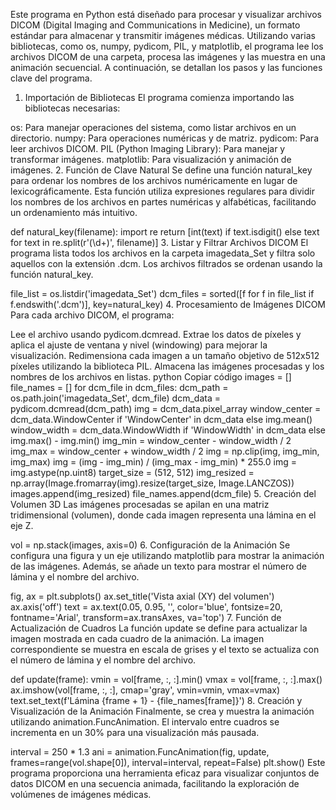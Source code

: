 Este programa en Python está diseñado para procesar y visualizar archivos DICOM (Digital Imaging and Communications in Medicine), un formato estándar para almacenar y transmitir imágenes médicas. Utilizando varias bibliotecas, como os, numpy, pydicom, PIL, y matplotlib, el programa lee los archivos DICOM de una carpeta, procesa las imágenes y las muestra en una animación secuencial. A continuación, se detallan los pasos y las funciones clave del programa.

1. Importación de Bibliotecas
El programa comienza importando las bibliotecas necesarias:

os: Para manejar operaciones del sistema, como listar archivos en un directorio.
numpy: Para operaciones numéricas y de matriz.
pydicom: Para leer archivos DICOM.
PIL (Python Imaging Library): Para manejar y transformar imágenes.
matplotlib: Para visualización y animación de imágenes.
2. Función de Clave Natural
Se define una función natural_key para ordenar los nombres de los archivos numéricamente en lugar de lexicográficamente. Esta función utiliza expresiones regulares para dividir los nombres de los archivos en partes numéricas y alfabéticas, facilitando un ordenamiento más intuitivo.


def natural_key(filename):
    import re
    return [int(text) if text.isdigit() else text for text in re.split(r'(\d+)', filename)]
3. Listar y Filtrar Archivos DICOM
El programa lista todos los archivos en la carpeta imagedata_Set y filtra solo aquellos con la extensión .dcm. Los archivos filtrados se ordenan usando la función natural_key.



file_list = os.listdir('imagedata_Set')
dcm_files = sorted([f for f in file_list if f.endswith('.dcm')], key=natural_key)
4. Procesamiento de Imágenes DICOM
Para cada archivo DICOM, el programa:

Lee el archivo usando pydicom.dcmread.
Extrae los datos de píxeles y aplica el ajuste de ventana y nivel (windowing) para mejorar la visualización.
Redimensiona cada imagen a un tamaño objetivo de 512x512 píxeles utilizando la biblioteca PIL.
Almacena las imágenes procesadas y los nombres de los archivos en listas.
python
Copiar código
images = []
file_names = []
for dcm_file in dcm_files:
    dcm_path = os.path.join('imagedata_Set', dcm_file)
    dcm_data = pydicom.dcmread(dcm_path)
    img = dcm_data.pixel_array
    window_center = dcm_data.WindowCenter if 'WindowCenter' in dcm_data else img.mean()
    window_width = dcm_data.WindowWidth if 'WindowWidth' in dcm_data else img.max() - img.min()
    img_min = window_center - window_width / 2
    img_max = window_center + window_width / 2
    img = np.clip(img, img_min, img_max)
    img = (img - img_min) / (img_max - img_min) * 255.0
    img = img.astype(np.uint8)
    target_size = (512, 512)
    img_resized = np.array(Image.fromarray(img).resize(target_size, Image.LANCZOS))
    images.append(img_resized)
    file_names.append(dcm_file)
5. Creación del Volumen 3D
Las imágenes procesadas se apilan en una matriz tridimensional (volumen), donde cada imagen representa una lámina en el eje Z.


vol = np.stack(images, axis=0)
6. Configuración de la Animación
Se configura una figura y un eje utilizando matplotlib para mostrar la animación de las imágenes. Además, se añade un texto para mostrar el número de lámina y el nombre del archivo.


fig, ax = plt.subplots()
ax.set_title('Vista axial (XY) del volumen')
ax.axis('off')
text = ax.text(0.05, 0.95, '', color='blue', fontsize=20, fontname='Arial', transform=ax.transAxes, va='top')
7. Función de Actualización de Cuadros
La función update se define para actualizar la imagen mostrada en cada cuadro de la animación. La imagen correspondiente se muestra en escala de grises y el texto se actualiza con el número de lámina y el nombre del archivo.



def update(frame):
    vmin = vol[frame, :, :].min()
    vmax = vol[frame, :, :].max()
    ax.imshow(vol[frame, :, :], cmap='gray', vmin=vmin, vmax=vmax)
    text.set_text(f'Lámina {frame + 1} - {file_names[frame]}')
8. Creación y Visualización de la Animación
Finalmente, se crea y muestra la animación utilizando animation.FuncAnimation. El intervalo entre cuadros se incrementa en un 30% para una visualización más pausada.

interval = 250 * 1.3
ani = animation.FuncAnimation(fig, update, frames=range(vol.shape[0]), interval=interval, repeat=False)
plt.show()
Este programa proporciona una herramienta eficaz para visualizar conjuntos de datos DICOM en una secuencia animada, facilitando la exploración de volúmenes de imágenes médicas.

